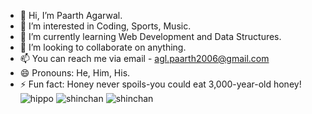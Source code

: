 - 👋 Hi, I’m Paarth Agarwal.
- 👀 I’m interested in Coding, Sports, Music.
- 🌱 I’m currently learning Web Development and Data Structures.
- 💞️ I’m looking to collaborate on anything.
- 📫 You can reach me via email - agl.paarth2006@gmail.com
- 😄 Pronouns: He, Him, His.
- ⚡ Fun fact: Honey never spoils-you could eat 3,000-year-old honey!
![hippo](https://media3.giphy.com/media/aUovxH8Vf9qDu/giphy.gif)
![shinchan](https://media.giphy.com/media/jOV609ljhCAK1tba6u/giphy.gif)
![shinchan](https://media.giphy.com/media/eNvPo1OAXVpZsSIUXU/giphy.gif)
